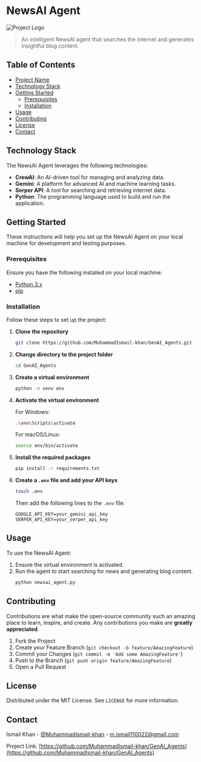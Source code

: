 # NewsAI Agent

![Project Logo](link-to-your-logo.png)

> An intelligent NewsAI agent that searches the internet and generates insightful blog content.

## Table of Contents

- [Project Name](#newsai-agent)
- [Technology Stack](#technology-stack)
- [Getting Started](#getting-started)
  - [Prerequisites](#prerequisites)
  - [Installation](#installation)
- [Usage](#usage)
- [Contributing](#contributing)
- [License](#license)
- [Contact](#contact)

## Technology Stack

The NewsAI Agent leverages the following technologies:

- **CrewAI**: An AI-driven tool for managing and analyzing data.
- **Gemini**: A platform for advanced AI and machine learning tasks.
- **Serper API**: A tool for searching and retrieving internet data.
- **Python**: The programming language used to build and run the application.

## Getting Started

These instructions will help you set up the NewsAI Agent on your local machine for development and testing purposes.

### Prerequisites

Ensure you have the following installed on your local machine:

- [Python 3.x](https://www.python.org/downloads/)
- [pip](https://pip.pypa.io/en/stable/installation/)

### Installation

Follow these steps to set up the project:

1. **Clone the repository**
   ```sh
   git clone https://github.com/MuhammadIsmail-khan/GenAI_Agents.git

2. **Change directory to the project folder**
   ```sh
   cd GenAI_Agents
   ```
3. **Create a virtual environment**
   ```sh
   python -m venv env
   ```
4. **Activate the virtual environment**

   For Windows:
   ```sh
   .\env\Scripts\activate
   ```

   For macOS/Linux:
   ```sh
   source env/bin/activate
   ```
5. **Install the required packages**
   ```sh
   pip install -r requirements.txt
   ```

6. **Create a `.env` file and add your API keys**
   ```sh
   touch .env
   ```
   Then add the following lines to the `.env` file:
   ```env
   GOOGLE_API_KEY=your_gemini_api_key
   SERPER_API_KEY=your_serper_api_key
   ```

## Usage

To use the NewsAI Agent:

1. Ensure the virtual environment is activated.
2. Run the agent to start searching for news and generating blog content.
   ```sh
   python newsai_agent.py
   ```

## Contributing

Contributions are what make the open-source community such an amazing place to learn, inspire, and create. Any contributions you make are **greatly appreciated**.

1. Fork the Project
2. Create your Feature Branch (`git checkout -b feature/AmazingFeature`)
3. Commit your Changes (`git commit -m 'Add some AmazingFeature'`)
4. Push to the Branch (`git push origin feature/AmazingFeature`)
5. Open a Pull Request

## License

Distributed under the MIT License. See `LICENSE` for more information.

## Contact

Ismail Khan - [@MuhammadIsmail-khan](https://github.com/MuhammadIsmail-khan) - m.ismail110022@gmail.com

Project Link: [https://github.com/MuhammadIsmail-khan/GenAI_Agents](https://github.com/MuhammadIsmail-khan/GenAI_Agents)
